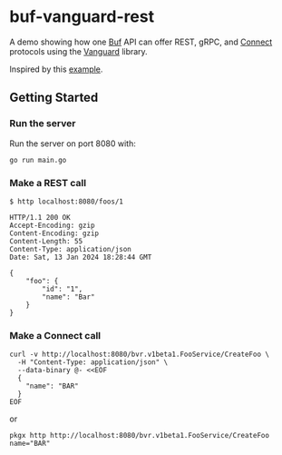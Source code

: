 # buf-vanguard-rest

A demo showing how one [Buf][buf] API can offer REST, gRPC, and
[Connect][connect] protocols using the [Vanguard][vanguard] library.

Inspired by this [example][vanguard-example].

[buf]: https://buf.build/
[connect]: https://connectrpc.com/
[vanguard]: https://github.com/connectrpc/vanguard-go
[vanguard-example]:
  https://github.com/connectrpc/vanguard-go/blob/main/internal/examples/pets/internal/proto/io/swagger/petstore/v2/pets.proto

## Getting Started

### Run the server

Run the server on port 8080 with:

```shell
go run main.go
```

### Make a REST call

```shell
$ http localhost:8080/foos/1

HTTP/1.1 200 OK  
Accept-Encoding: gzip
Content-Encoding: gzip
Content-Length: 55
Content-Type: application/json
Date: Sat, 13 Jan 2024 18:28:44 GMT

{
    "foo": {
        "id": "1",
        "name": "Bar"
    }
}

```

### Make a Connect call

```shell
curl -v http://localhost:8080/bvr.v1beta1.FooService/CreateFoo \
  -H "Content-Type: application/json" \
  --data-binary @- <<EOF
  {
    "name": "BAR"
  }
EOF
```

or

```shell
pkgx http http://localhost:8080/bvr.v1beta1.FooService/CreateFoo name="BAR"
```